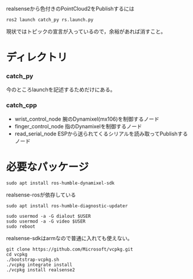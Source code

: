 realsenseから色付きのPointCloud2をPublishするには
```
ros2 launch catch_py rs.launch.py
```
現状ではトピックの宣言が入っているので，余裕があれば消すこと。

# ディレクトリ
### catch_py
今のところlaunchを記述するためだけにある。
### catch_cpp
- wrist_control_node
腕のDynamixel(mx106)を制御するノード
- finger_control_node
指のDynamixelを制御するノード
- read_serial_node
ESPから送られてくるシリアルを読み取ってPublishするノード

# 必要なパッケージ
```
sudo apt install ros-humble-dynamixel-sdk
```
realsense-rosが依存している
```
sudo apt install ros-humble-diagnostic-updater
```



```
sudo usermod -a -G dialout $USER
sudo usermod -a -G video $USER
sudo reboot
```

realsense-sdkはarmなので普通に入れても使えない。
```
git clone https://github.com/Microsoft/vcpkg.git
cd vcpkg
./bootstrap-vcpkg.sh
./vcpkg integrate install
./vcpkg install realsense2
```